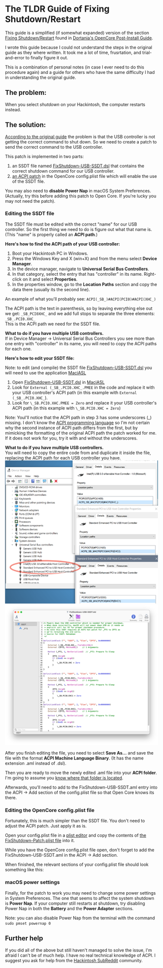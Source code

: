 # The TLDR Guide of Fixing Shutdown/Restart

This guide is a simplified (if somewhat expanded) version of the section [Fixing Shutdown/Restart](https://dortania.github.io/OpenCore-Post-Install/usb/misc/shutdown.html#fixing-shutdown-restart) found in [Dortania's OpenCore Post-Install Guide](https://dortania.github.io/OpenCore-Post-Install/).  

I wrote this guide  because I could not understand the steps in the original guide as they where written. It took me a lot of time, frusrtation, and trial-and-error to finally figure it out. 
 
This is a combination of personal notes (in case I ever need to do this procedure again) and a guide for others who have the same difficulty I had in understanding the original guide.

## The problem:
When you select *shutdown* on your Hackintosh, the computer restarts instead.


## The solution:
[According to the original guide](https://dortania.github.io/OpenCore-Post-Install/usb/misc/shutdown.html#fixing-shutdown-restart) the problem is that the USB controller is not getting the correct command to shut down. So we need to create a patch to send the correct command to the USB controller.

This patch is implemented in two parts:  
1. an SSDT file named [FixShutdown-USB-SSDT.dsl](https://github.com/dortania/OpenCore-Post-Install/blob/master/extra-files/FixShutdown-USB-SSDT.dsl) that contains the correct shutdown command for our USB controller.  
2. [an ACPI patch](https://github.com/dortania/OpenCore-Post-Install/blob/master/extra-files/FixShutdown-Patch.plist) in the OpenCore config.plist file which will enable the use of the SSDT file.

You may also need to **disable Power Nap** in macOS System Preferences. (Actually, try this before adding this patch to Open Core. If you're lucky you may not need the patch).

### Editing the SSDT file
The SSDT file must be edited with the correct "name" for our USB controller. So the first thing we need to do is figure out what that name is. (This "name" is properly called an **ACPI path**.)  

**Here's how to find the ACPI path of your USB controller:**  

1. Boot your Hackintosh PC in Windows.  
2. Press the Windows Key and X (win+X) and from the menu select **Device Manager**.   
3. In the device manager, navigate to **Universal Serial Bus Controllers**.  
4. In that category, select the entry that has "controller" in its name. Right-click on it and select **Properties**.  
5. In the properties window, go to the **Location Paths** section and copy the data there (usually its the second line).

An example of what you'll probably see: `ACPI(_SB_)#ACPI(PCI0)#ACPI(XHC_)`  
	
The ACPI path is the text in parenthesis, so by leaving everything else out we get: `_SB_PCI0XHC_` and we add full stops to separate the three elements: `_SB_.PCI0.XHC_`   
This is the ACPI path we need for the SSDT file.  

**What to do if you have multiple USB controllers.**  
If in Device Manager -> Universal Serial Bus Controllers you see more than one entry with "controller" in its name, you will need to copy the ACPI paths for each one.

**Here's how to edit your SSDT file:** 

Note: to edit (and compile) the SSDT file [FixShutdown-USB-SSDT.dsl](https://github.com/dortania/OpenCore-Post-Install/blob/master/extra-files/FixShutdown-USB-SSDT.dsl) you will need to use the application [MaciASL](https://github.com/acidanthera/MaciASL/releases/) 

1. Open [FixShutdown-USB-SSDT.dsl](https://github.com/dortania/OpenCore-Post-Install/blob/master/extra-files/FixShutdown-USB-SSDT.dsl) in [MaciASL](https://github.com/acidanthera/MaciASL) 
2. Look for `External (_SB_.PCI0.XHC_.PMEE` in the code and replace it with your USB controller's ACPI path (in this example with `External (_SB_.PCI0.XHC_`).
3. Look for `\_SB.PCI0.XHC.PMEE = Zero` and replace it your USB controller's ACPI path (in this example with `\_SB.PCI0.XHC = Zero`)

Note: Youl'll notice that the ACPI path in step 3 has some underscores (_) missing. I don't know the [ACPI programming language](https://acpica.org/sites/acpica/files/acpica-reference_19.pdf) so I'm not certain why the second instance of ACPI path differs from the first, but by mimicking the formatting of the original ACPI path the patch worked for me. If it does not work for you, try it with and without the underscores.

**What to do if you have multiple USB controllers.**  
You will need to copy the entire code from and duplicate it inside the file, replacing the ACPI path for each USB controller you have.
![](/images/Multiple_USB_controllers_DM_example.png)  
![](/images/Multiple_USB_controllers_SSDT_example.png)

After you finish editing the file, you need to select **Save As...** and save the file with the format **ACPI Machine Language Binary**. (It has the name extension .aml instead of .dsl).

Then you are ready to move the newly edited .aml file into your **ACPI folder**. I'm going to assume you [know where that folder is located](https://dortania.github.io/Getting-Started-With-ACPI/ssdt-methods/ssdt-easy.html#adding-to-opencore).

Afterwards, you'll need to add to the FixShutdown-USB-SSDT.aml entry into the ACPI -> Add section of the config.plist file so that Open Core knows its there.

### Editing the OpenCore config.plist file

Fortunately, this is much simpler than the SSDT file. You don't need to adjust the ACPI patch. Just apply it as is.

Open your config.plist file in a [plist editor](https://github.com/corpnewt/ProperTree) and copy the contents of [the FixShutdown-Patch.plist file](https://github.com/dortania/OpenCore-Post-Install/blob/master/extra-files/FixShutdown-Patch.plist) into it.

While you have the OpenCore config.plist file open, don't forget to add the FixShutdown-USB-SSDT.aml in the ACPI -> Add section.

When finished, the relevant sections of your config.plist file should look something like this:


### macOS power settings

Finally, for the patch to work you may need to change some power settings in System Preferences. The one that seems to affect the system shutdown is **Power Nap**. If your computer still restarts at shutdown, try disabling Power Nap in both the **Battery** and the **Power Adapter** sections.

Note: you can also disable Power Nap from the terminal with the command `sudo pmset powernap 0` 

## Further help
If you did all of the above but still haven't managed to solve the issue, I'm afraid I can't be of much help. I have no real technical knowledge of ACPI. I suggest you ask for help from the [Hackintosh SubReddit](https://www.reddit.com/r/hackintosh/) community.
